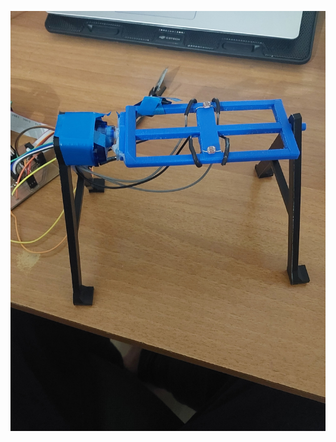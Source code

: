 ![Painel Solar Inclinação Adaptável](https://github.com/Mateus-Alves23/EA801/blob/main/Projetos/Projeto3/Fotos%20e%20V%C3%ADdeos/Painel%20Solar%20Inclina%C3%A7%C3%A3o%20Adapt%C3%A1vel%201.jpg?raw=true)
